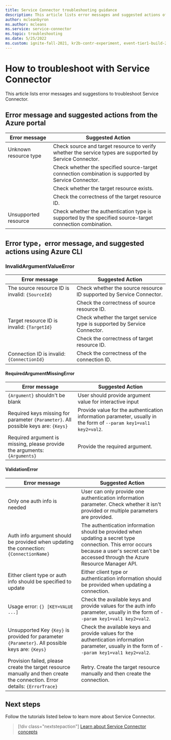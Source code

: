 ```yaml
---
title: Service Connector troubleshooting guidance
description: This article lists error messages and suggested actions of Service Connector to use for troubleshooting issues.
author: mcleanbyron
ms.author: mcleans
ms.service: service-connector
ms.topic: troubleshooting
ms.date: 5/25/2022
ms.custom: ignite-fall-2021, kr2b-contr-experiment, event-tier1-build-2022, devx-track-azurecli
---
```


# How to troubleshoot with Service Connector

This article lists error messages and suggestions to troubleshoot Service Connector.

## Error message and suggested actions from the Azure portal

| Error message | Suggested Action |
| --- | --- |
| Unknown resource type | Check source and target resource to verify whether the service types are supported by Service Connector. |
|                       | Check whether the specified source-target connection combination is supported by Service Connector. |
|                       | Check whether the target resource exists. |
|                       | Check the correctness of the target resource ID. |
| Unsupported resource | Check whether the authentication type is supported by the specified source-target connection combination. |

## Error type，error message, and suggested actions using Azure CLI

### InvalidArgumentValueError

| Error message | Suggested Action |
| --- | --- |
| The source resource ID is invalid: `{SourceId}` | Check whether the source resource ID supported by Service Connector. |
|                                                 | Check the correctness of source resource ID. |
| Target resource ID is invalid: `{TargetId}` | Check whether the target service type is supported by Service Connector. |
|                                             | Check the correctness of target resource ID. |
| Connection ID is invalid: `{ConnectionId}` | Check the correctness of the connection ID. |


#### RequiredArgumentMissingError

| Error message | Suggested Action |
| --- | --- |
| `{Argument}` shouldn't be blank | User should provide argument value for interactive input |
| Required keys missing for parameter `{Parameter}`. All possible keys are: `{Keys}` | Provide value for the authentication information parameter, usually in the form of `--param key1=val1 key2=val2`. |
| Required argument is missing, please provide the arguments: `{Arguments}` | Provide the required argument. | 

#### ValidationError

| Error message | Suggested Action |
| --- | --- |
| Only one auth info is needed | User can only provide one authentication information parameter. Check whether it isn't provided or multiple parameters are provided. |
| Auth info argument should be provided when updating the connection: `{ConnectionName}` | The authentication information should be provided when updating a secret type connection. This error occurs because a user's secret can't be accessed through the Azure Resource Manager API. |
| Either client type or auth info should be specified to update | Either client type or authentication information should be provided when updating a connection. |
| Usage error: `{} [KEY=VALUE ...]` | Check the available keys and provide values for the auth info parameter, usually in the form of `--param key1=val1 key2=val2`. |
| Unsupported Key `{Key}` is provided for parameter `{Parameter}`. All possible keys are: `{Keys}` | Check the available keys and provide values for the authentication information parameter, usually in the form of `--param key1=val1 key2=val2`. |
| Provision failed, please create the target resource manually and then create the connection. Error details: `{ErrorTrace}` | Retry. Create the target resource manually and then create the connection. |

## Next steps

Follow the tutorials listed below to learn more about Service Connector.

> [!div class="nextstepaction"]
> [Learn about Service Connector concepts](./concept-service-connector-internals.md)
